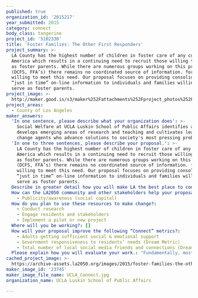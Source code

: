 ```yaml
---
published: true
organization_id: '2015217'
year_submitted: 2015
category: connect
body_class: tangerine
project_id: '5102330'
title: 'Foster Families: The Other First Responders'
project_summary: >-
  LA County has the highest number of children in foster care of any county in
  America which results in a continuing need to recruit those willing to serve
  as foster parents. While there are numerous groups working on this problem
  (DCFS, FFA’s) there remains no coordinated source of information. for those
  willing to meet this need. Our proposal focuses on providing consolidated
  “just in time” on-line information to individuals and families willing to
  serve as foster parents. 
project_image: >-
  http://maker.good.is/s3/maker%252Fattachments%252Fproject_photos%252Fimages%252F23745%252Fdisplay%252FUCLA_Connect.jpg=c570x385
project_areas:
  - County of Los Angeles
maker_answers:
  'In one sentence, please describe what your organization does': >-
    Social Welfare at UCLA Luskin School of Public Affairs identifies and
    develops emerging areas of research and teaching and cultivates leaders and
    change agents who advance solutions to society's most pressing problems
  'In one to three sentences, please describe your proposal.': >-
    LA County has the highest number of children in foster care of any county in
    America which results in a continuing need to recruit those willing to serve
    as foster parents. While there are numerous groups working on this problem
    (DCFS, FFA’s) there remains no coordinated source of information. for those
    willing to meet this need. Our proposal focuses on providing consolidated
    “just in time” on-line information to individuals and families willing to
    serve as foster parents. 
  Describe in greater detail how you will make LA the best place to connect.: "Historically and nationally, the recruitment and retention of resource families capable of providing high-quality care have been persistent challenges for child welfare agencies Fostering or adopting children is very demanding, and so a high rate of families exit care annually. A substantial proportion of resource family attrition is due to foster families exiting the system. \r\nIn California, the need for resource families has been particularly acute for older children and children with severe emotional and behavioral concerns. Los Angeles County maintains two separate, and to some extent parallel, foster care systems. This two-track resource family recruitment system in Los Angeles County has implications and presents challenges for how and where interested individuals and families are able to obtain information about what it means to be a foster parent and where to go for additional training.\r\nRecent evidence clearly indicate that internet inquiries have increased as the number of personal referrals have decreased, suggesting online venues are not being effectively leveraged as a primary contact and resource point for prospective families.  As an example, a single website including a common cross-agency calendar of orientations, should be developed as the central medium through which the child welfare system reaches out to families and brings them into the fold. \r\nThis proposal focuses on first step to standardizing and effectively addressing responses from prospective resource families is the idea of “one-line” recruitment whereby a joint effort would be made to establish a single information source for prospective resource families.  The first step in that process is the creation of a single on-line presence for information essential to understanding what is required to become a resource family. Our purpose in applying for the Challenge 2050 funds is to create not only a centralized website (FosterConnectLA) connecting resource families but to also enhance and support the collaborative relationship between DCFS, FFA's and other relevant child and family serving agencies. The website will have several features to allow potential resource families to find out more about fostering a child and to be able to locate the nearest training or relevant organization in order to become more actively involved.\r\n"
  How can the LA2050 community and other stakeholders help your proposal succeed?:
    - Publicity/awareness (social capital)
  How do you plan to use these resources to make change?:
    - Conduct research
    - Engage residents and stakeholders
    - Implement a pilot or new project
  Where will you be working?: []
  How will your proposal improve the following “Connect” metrics?:
    - Adults getting sufficient social & emotional support
    - Government responsiveness to residents’ needs (Dream Metric)
    - Total number of local social media friends and connections (Dream Metric)
  Please explain how you will evaluate your work.: "Fundamentally, most important thing that we can evaluate is whether there is an increase in the number of resource families that become foster parents. This however may take time because making individuals and organizations aware of this new resource will not happen overnight. What we hope to see in the short run is a steady increase in the number of families accessing the information on the website. To this end we will make sure that the website tracks how many people come to the website and what content they are accessing.\r\n\r\nIn order to make this successful we will also have to keep track of several things including the number of other websites that choose to provide a link to our website on theirs and the number of organizations that we can successfully get to the planning and design meetings.\r\n"
cached_project_image: >-
  https://archive-assets.la2050.org/images/2015/foster-families-the-other-first-responders/maker.good.is/s3/maker%252Fattachments%252Fproject_photos%252Fimages%252F23745%252Fdisplay%252FUCLA_Connect.jpg=c570x385.jpg
maker_image_id: '23745'
maker_image_file_name: UCLA_Connect.jpg
organization_name: UCLA Luskin School of Public Affairs

---
```

